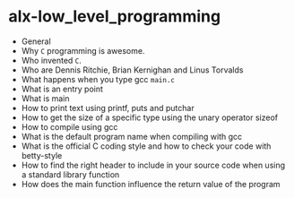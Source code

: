 # alx-low_level_programming
- General
- Why `C` programming is awesome.
- Who invented `C`.
- Who are Dennis Ritchie, Brian Kernighan and Linus Torvalds
- What happens when you type gcc `main.c`
- What is an entry point
- What is main
- How to print text using printf, puts and putchar
- How to get the size of a specific type using the unary operator sizeof
- How to compile using gcc
- What is the default program name when compiling with gcc
- What is the official C coding style and how to check your code with betty-style
- How to find the right header to include in your source code when using a standard library function
- How does the main function influence the return value of the program
